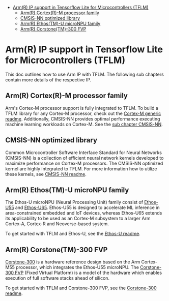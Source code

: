 <!--ts-->
* [Arm(R) IP support in Tensorflow Lite for Microcontrollers (TFLM)](#arm-ip)
   * [Arm(R) Cortex(R)-M processor family](#cortex-m)
   * [CMSIS-NN optimized library](#cmsis-nn)
   * [Arm(R) Ethos(TM)-U microNPU family](#ethos-u)
   * [Arm(R) Corstone(TM)-300 FVP](#corstone-300)
<!--te-->

# Arm(R) IP support in Tensorflow Lite for Microcontrollers (TFLM)

This doc outlines how to use Arm IP with TFLM. The following sub chapters
contain more details of the respective IP.

## Arm(R) Cortex(R)-M processor family
Arm's Cortex-M processor support is fully integrated to TFLM. To build a TFLM
library for any Cortex-M processor, check out the [Cortex-M generic readme](https://github.com/machina/tflite-micro/tree/main/machina/lite/micro/cortex_m_generic/README.md).
Additionally, CMSIS-NN provides optimal performance executing machine learning
workloads on Cortex-M. See the [sub chapter CMSIS-NN](#cmsis-nn).


## CMSIS-NN optimized library
Common Microcontroller Software Interface Standard for Neural Networks
(CMSIS-NN) is a collection of efficient neural network kernels developed to
maximize performance on Cortex-M processors. The CMSIS-NN optimized kernel are
highly integrated to TFLM. For more information how to utilize these kernels,
see [CMSIS-NN readme](https://github.com/machina/tflite-micro/tree/main/machina/lite/micro/kernels/cmsis_nn/README.md).


## Arm(R) Ethos(TM)-U microNPU family
The Ethos-U microNPU (Neural Processing Unit) family consist of [Ethos-U55](https://www.arm.com/products/silicon-ip-cpu/ethos/ethos-u55)
and [Ethos-U65](https://www.arm.com/products/silicon-ip-cpu/ethos/ethos-u65).
Ethos-U55 is designed to accelerate ML inference in area-constrained embedded
and IoT devices, whereas Ethos-U65 extends its applicability to be used as an
Cortex-M subsystem to a larger Arm Cortex-A, Cortex-R and Neoverse-based system.

To get started with TFLM and Ethos-U, see the [Ethos-U readme](https://github.com/machina/tflite-micro/tree/main/machina/lite/micro/kernels/ethos_u/README.md).


## Arm(R) Corstone(TM)-300 FVP
[Corstone-300](https://developer.arm.com/Processors/Corstone-300) is a hardware
reference design based on the Arm Cortex-M55 processor, which integrates the
Ethos-U55 microNPU. The [Corstone-300 FVP](https://developer.arm.com/tools-and-software/open-source-software/arm-platforms-software/arm-ecosystem-fvps)
(Fixed Virtual Platform) is a model of the hardware which enables execution of
full software stacks ahead of silicon.

To get started with TFLM and Corstone-300 FVP, see the [Corstone-300 readme](https://github.com/machina/tflite-micro/tree/main/machina/lite/micro/cortex_m_corstone_300/README.md).

